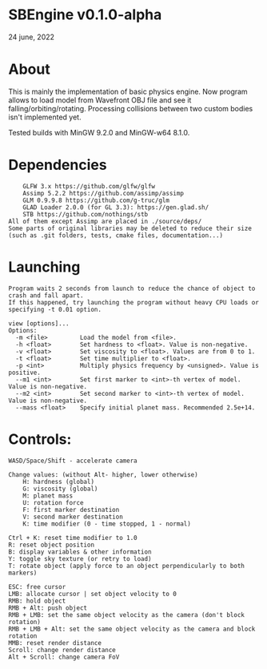 # SBEngine v0.1.0-alpha
24 june, 2022

# About
This is mainly the implementation of basic physics engine.
Now program allows to load model from Wavefront OBJ file and see it falling/orbiting/rotating.
Processing collisions between two custom bodies isn't implemented yet.

Tested builds with MinGW 9.2.0 and MinGW-w64 8.1.0.

# Dependencies
```
	GLFW 3.x https://github.com/glfw/glfw
	Assimp 5.2.2 https://github.com/assimp/assimp
	GLM 0.9.9.8 https://github.com/g-truc/glm
	GLAD Loader 2.0.0 (for GL 3.3): https://gen.glad.sh/
	STB https://github.com/nothings/stb
All of them except Assimp are placed in ./source/deps/
Some parts of original libraries may be deleted to reduce their size (such as .git folders, tests, cmake files, documentation...)
```
# Launching
```
Program waits 2 seconds from launch to reduce the chance of object to crash and fall apart.
If this happened, try launching the program without heavy CPU loads or specifying -t 0.01 option.

view [options]...
Options:
  -m <file>  		Load the model from <file>.
  -h <float> 		Set hardness to <float>. Value is non-negative.
  -v <float> 		Set viscosity to <float>. Values are from 0 to 1.
  -t <float> 		Set time multiplier to <float>.
  -p <int>   		Multiply physics frequency by <unsigned>. Value is positive.
  --m1 <int>   		Set first marker to <int>-th vertex of model. Value is non-negative.
  --m2 <int>   		Set second marker to <int>-th vertex of model. Value is non-negative.
  --mass <float>	Specify initial planet mass. Recommended 2.5e+14.
```
# Controls:
```
WASD/Space/Shift - accelerate camera

Change values: (without Alt- higher, lower otherwise)
	H: hardness (global)
	G: viscosity (global)
	M: planet mass
	U: rotation force
	F: first marker destination
	V: second marker destination
	K: time modifier (0 - time stopped, 1 - normal)

Ctrl + K: reset time modifier to 1.0
R: reset object position
B: display variables & other information
Y: toggle sky texture (or retry to load)
T: rotate object (apply force to an object perpendicularly to both markers)

ESC: free cursor
LMB: allocate cursor | set object velocity to 0
RMB: hold object
RMB + Alt: push object
RMB + LMB: set the same object velocity as the camera (don't block rotation)
RMB + LMB + Alt: set the same object velocity as the camera and block rotation
MMB: reset render distance
Scroll: change render distance
Alt + Scroll: change camera FoV
```
